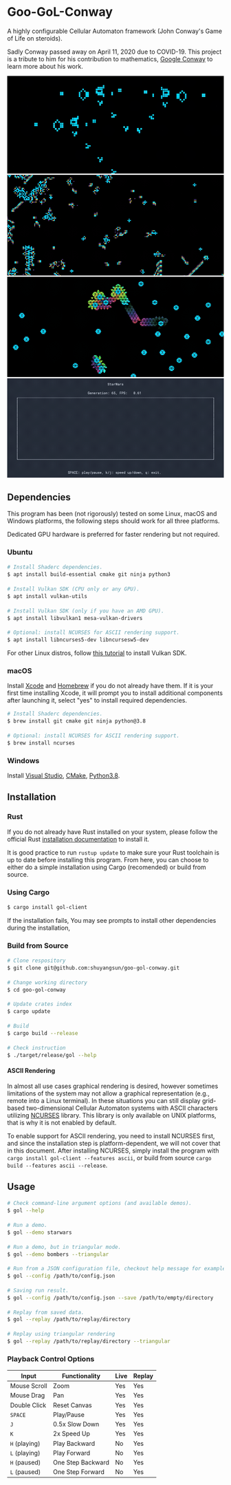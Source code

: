 # Goo-GoL-Conway

A highly configurable Cellular Automaton framework (John Conway's Game of Life on steroids).

Sadly Conway passed away on April 11, 2020 due to COVID-19. This project is a tribute to him for his contribution to mathematics, [Google Conway](https://www.google.com/search?q=john+conway) to learn more about his work.

![](resources/and_gate.gif)
![](resources/starwars.gif)
![](resources/bombers_triangle.gif)
![](resources/starwars_ascii.gif)

## Dependencies

This program has been (not rigorously) tested on some Linux, macOS and Windows platforms, the following steps should work for all three platforms.

Dedicated GPU hardware is preferred for faster rendering but not required.

### Ubuntu

```bash
# Install Shaderc dependencies.
$ apt install build-essential cmake git ninja python3

# Install Vulkan SDK (CPU only or any GPU).
$ apt install vulkan-utils

# Install Vulkan SDK (only if you have an AMD GPU).
$ apt install libvulkan1 mesa-vulkan-drivers

# Optional: install NCURSES for ASCII rendering support.
$ apt install libncurses5-dev libncursesw5-dev
```

For other Linux distros, follow [this tutorial](https://linuxconfig.org/install-and-test-vulkan-on-linux) to install Vulkan SDK.

### macOS

Install [Xcode](https://developer.apple.com/xcode/) and [Homebrew](https://brew.sh/) if you do not already have them. If it is your first time installing Xcode, it will prompt you to install additional components after launching it, select "yes" to install required dependencies.

```bash
# Install Shaderc dependencies.
$ brew install git cmake git ninja python@3.8

# Optional: install NCURSES for ASCII rendering support.
$ brew install ncurses
```

### Windows

Install [Visual Studio](https://visualstudio.microsoft.com/downloads/), [CMake](https://cmake.org/download/), [Python3.8](https://www.python.org/downloads/release/python-389/).

## Installation

### Rust

If you do not already have Rust installed on your system, please follow the official Rust [installation documentation](https://www.rust-lang.org/tools/install) to install it.

It is good practice to run `rustup update` to make sure your Rust toolchain is up to date before installing this program. From here, you can choose to either do a simple installation using Cargo (recomended) or build from source.

### Using Cargo

```bash
$ cargo install gol-client
```

If the installation fails, You may see prompts to install other dependencies during the installation, 

### Build from Source

```bash
# Clone respository
$ git clone git@github.com:shuyangsun/goo-gol-conway.git

# Change working directory
$ cd goo-gol-conway

# Update crates index
$ cargo update

# Build
$ cargo build --release

# Check instruction
$ ./target/release/gol --help
```

#### ASCII Rendering

In almost all use cases graphical rendering is desired, however sometimes limitations of the system may not allow a graphical representation (e.g., remote into a Linux terminal). In these situations you can still display grid-based two-dimensional Cellular Automaton systems with ASCII characters utilizing [NCURSES](https://tldp.org/HOWTO/NCURSES-Programming-HOWTO/) library. This library is only available on UNIX platforms, that is why it is not enabled by default.

To enable support for ASCII rendering, you need to install NCURSES first, and since the installation step is platform-dependent, we will not cover that in this document. After installing NCURSES, simply install the program with `cargo install gol-client --features ascii`, or build from source `cargo build --features ascii --release`.

## Usage

```bash
# Check command-line argument options (and available demos).
$ gol --help

# Run a demo.
$ gol --demo starwars

# Run a demo, but in triangular mode.
$ gol --demo bombers --triangular

# Run from a JSON configuration file, checkout help message for examples.
$ gol --config /path/to/config.json

# Saving run result.
$ gol --config /path/to/config.json --save /path/to/empty/directory

# Replay from saved data.
$ gol --replay /path/to/replay/directory

# Replay using triangular rendering
$ gol --replay /path/to/replay/directory --triangular
```

### Playback Control Options

| Input | Functionality | Live | Replay |
| - | - | - | - |
| Mouse Scroll | Zoom | Yes | Yes |
| Mouse Drag | Pan | Yes | Yes |
| Double Click | Reset Canvas | Yes | Yes |
| `SPACE` | Play/Pause | Yes | Yes |
| `J` | 0.5x Slow Down | Yes | Yes |
| `K` | 2x Speed Up | Yes | Yes |
| `H` (playing) | Play Backward | No | Yes |
| `L` (playing) | Play Forward | No | Yes |
| `H` (paused) | One Step Backward | No | Yes |
| `L` (paused) | One Step Forward | No | Yes |
